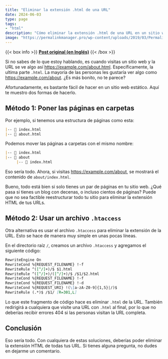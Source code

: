 ```yaml
---
title: "Eliminar la extensión .html de una URL"
date: 2024-06-03
type: page
tags: 
- "html"
description: "Cómo eliminar la extensión .html de una URL en un sitio web estático."
image: "https://permalinkmanager.pro/wp-content/uploads/2019/03/Permalink-Manager-new-20.png"
---
```


{{< box info >}}
[**Post original (en Inglés)**](https://kevquirk.com/how-to-remove-the-html-extension-from-a-url)
{{< /box >}}

Si no sabes de lo que estoy hablando, es cuando visitas un sitio web y la URL se ve algo así https://example.com/about.html. Específicamente, la ultima parte `.html`. La mayoría de las personas les gustaría ver algo como https://example.com/about. ¿Es más bonito, no te parece?

Afortunadamente, es bastante fácil de hacer en un sitio web estático. Aquí te muestro dos formas de hacerlo.

## Método 1: Poner las páginas en carpetas

Por ejemplo, si tenemos una estructura de páginas como esta:

```markdown
|-- 📄 index.html
|-- 📄 about.html
```

Podemos mover las páginas a carpetas con el mismo nombre:

```markdown
|-- 📄 index.html
|-- 📁 about
     |-- 📄 index.html
```

Eso sería todo. Ahora, si visitas https://example.com/about, se mostrará el contenido de `about/index.html`.

Bueno, todo está bien si solo tienes un par de páginas en tu sitio web. ¿Qué pasa si tienes un blog con decenas, o incluso cientos de páginas? Puede que no sea factible reestructurar todo tu sitio para eliminar la extensión HTML de tus URLs.

## Método 2: Usar un archivo `.htaccess`


Otra alternativa es usar el archivo `.htaccess` para eliminar la extensión de la URL. Esto se hace de manera muy simple en unas pocas líneas.

En el directorio raíz `/`, creamos un archivo `.htaccess` y agregamos el siguiente código:


```markdown
RewriteEngine On
RewriteCond %{REQUEST_FILENAME} !-f
RewriteRule ^([^/]+)/$ $1.html
RewriteRule ^([^/]+)/([^/]+)/$ /$1/$2.html
RewriteCond %{REQUEST_FILENAME} !-f
RewriteCond %{REQUEST_FILENAME} !-d
RewriteCond %{REQUEST_URI} !(\[a-zA-Z0-9]{1,5}|/)$
RewriteRule (.*)$ /$1/ [R=301,L]
```
Lo que este fragmento de código hace es eliminar `.html` de la URL. También redirigirá a cualquiera que visite una URL con `.html` al final, por lo que no deberías recibir errores 404 si las personas visitan la URL completa.

## Conclusión

Eso sería todo. Con cualquiera de estas soluciones, deberías poder eliminar la extensión HTML de todas tus URL. Si tienes alguna pregunta, no dudes en dejarme un comentario.
